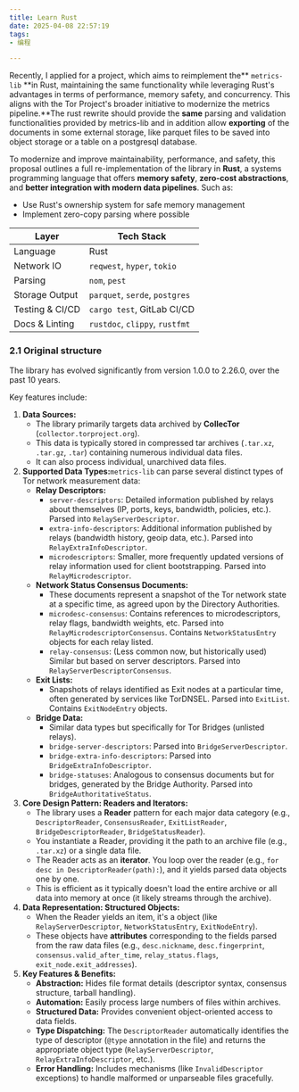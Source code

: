 ```yaml
---
title: Learn Rust
date: 2025-04-08 22:57:19
tags:
- 编程

---
```


Recently, I applied for a project, which aims to reimplement the** `metrics-lib` **in Rust, maintaining the same functionality while leveraging Rust's advantages in terms of performance, memory safety, and concurrency. This aligns with the Tor Project's broader initiative to modernize the metrics pipeline.**The rust rewrite should provide the **same** parsing and validation functionalities provided by metrics-lib and in addition allow **exporting** of the documents in some external storage, like parquet files to be saved into object storage or a table on a postgresql database.

To modernize and improve maintainability, performance, and safety, this proposal outlines a full re-implementation of the library in **Rust**, a systems programming language that offers **memory safety**, **zero-cost abstractions**, and **better integration with modern data pipelines**. Such as:

- Use Rust's ownership system for safe memory management
- Implement zero-copy parsing where possible

| **Layer** | **Tech Stack** |
| --- | --- |
| Language | Rust |
| Network IO | `reqwest`, `hyper`, `tokio` |
| Parsing | `nom`, `pest` |
| Storage Output | `parquet`, `serde`, `postgres` |
| Testing & CI/CD | `cargo test`, GitLab CI/CD |
| Docs & Linting | `rustdoc`, `clippy`, `rustfmt` |

### 2.1 Original structure

The library has evolved significantly from version 1.0.0 to 2.26.0, over the past 10 years.

Key features include:

1. **Data Sources:**
    - The library primarily targets data archived by **CollecTor** (`collector.torproject.org`).
    - This data is typically stored in compressed tar archives (`.tar.xz`, `.tar.gz`, `.tar`) containing numerous individual data files.
    - It can also process individual, unarchived data files.
2. **Supported Data Types:**`metrics-lib` can parse several distinct types of Tor network measurement data:
    - **Relay Descriptors:**
        - `server-descriptors`: Detailed information published by relays about themselves (IP, ports, keys, bandwidth, policies, etc.). Parsed into `RelayServerDescriptor`.
        - `extra-info-descriptors`: Additional information published by relays (bandwidth history, geoip data, etc.). Parsed into `RelayExtraInfoDescriptor`.
        - `microdescriptors`: Smaller, more frequently updated versions of relay information used for client bootstrapping. Parsed into `RelayMicrodescriptor`.
    - **Network Status Consensus Documents:**
        - These documents represent a snapshot of the Tor network state at a specific time, as agreed upon by the Directory Authorities.
        - `microdesc-consensus`: Contains references to microdescriptors, relay flags, bandwidth weights, etc. Parsed into `RelayMicrodescriptorConsensus`. Contains `NetworkStatusEntry` objects for each relay listed.
        - `relay-consensus`: (Less common now, but historically used) Similar but based on server descriptors. Parsed into `RelayServerDescriptorConsensus`.
    - **Exit Lists:**
        - Snapshots of relays identified as Exit nodes at a particular time, often generated by services like TorDNSEL. Parsed into `ExitList`. Contains `ExitNodeEntry` objects.
    - **Bridge Data:**
        - Similar data types but specifically for Tor Bridges (unlisted relays).
        - `bridge-server-descriptors`: Parsed into `BridgeServerDescriptor`.
        - `bridge-extra-info-descriptors`: Parsed into `BridgeExtraInfoDescriptor`.
        - `bridge-statuses`: Analogous to consensus documents but for bridges, generated by the Bridge Authority. Parsed into `BridgeAuthoritativeStatus`.
3. **Core Design Pattern: Readers and Iterators:**
    - The library uses a **Reader** pattern for each major data category (e.g., `DescriptorReader`, `ConsensusReader`, `ExitListReader`, `BridgeDescriptorReader`, `BridgeStatusReader`).
    - You instantiate a Reader, providing it the path to an archive file (e.g., `.tar.xz`) or a single data file.
    - The Reader acts as an **iterator**. You loop over the reader (e.g., `for desc in DescriptorReader(path):`), and it yields parsed data objects one by one.
    - This is efficient as it typically doesn't load the entire archive or all data into memory at once (it likely streams through the archive).
4. **Data Representation: Structured Objects:**
    - When the Reader yields an item, it's a object (like `RelayServerDescriptor`, `NetworkStatusEntry`, `ExitNodeEntry`).
    - These objects have **attributes** corresponding to the fields parsed from the raw data files (e.g., `desc.nickname`, `desc.fingerprint`, `consensus.valid_after_time`, `relay_status.flags`, `exit_node.exit_addresses`).
5. **Key Features & Benefits:**
    - **Abstraction:** Hides file format details (descriptor syntax, consensus structure, tarball handling).
    - **Automation:** Easily process large numbers of files within archives.
    - **Structured Data:** Provides convenient object-oriented access to data fields.
    - **Type Dispatching:** The `DescriptorReader` automatically identifies the type of descriptor (`@type` annotation in the file) and returns the appropriate object type (`RelayServerDescriptor`, `RelayExtraInfoDescriptor`, etc.).
    - **Error Handling:** Includes mechanisms (like `InvalidDescriptor` exceptions) to handle malformed or unparseable files gracefully.


